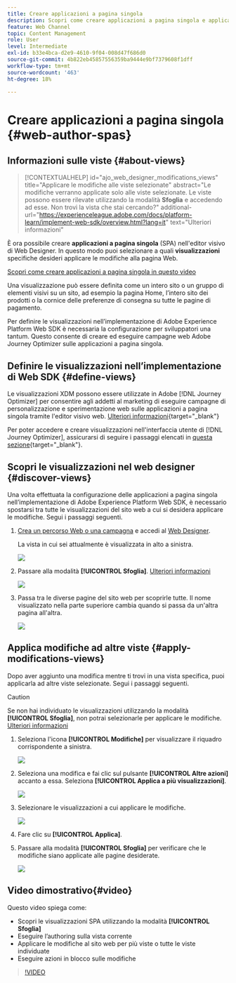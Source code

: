 ```yaml
---
title: Creare applicazioni a pagina singola
description: Scopri come creare applicazioni a pagina singola e applicare modifiche a diverse visualizzazioni in Journey Optimizer
feature: Web Channel
topic: Content Management
role: User
level: Intermediate
exl-id: b33e4bca-d2e9-4610-9f04-008d47f686d0
source-git-commit: 4b822eb45857556359ba9444e9bf7379608f1dff
workflow-type: tm+mt
source-wordcount: '463'
ht-degree: 18%

---
```


# Creare applicazioni a pagina singola {#web-author-spas}

## Informazioni sulle viste {#about-views}

>[!CONTEXTUALHELP]
>id="ajo_web_designer_modifications_views"
>title="Applicare le modifiche alle viste selezionate"
>abstract="Le modifiche verranno applicate solo alle viste selezionate. Le viste possono essere rilevate utilizzando la modalità **Sfoglia** e accedendo ad esse. Non trovi la vista che stai cercando?"
>additional-url="https://experienceleague.adobe.com/docs/platform-learn/implement-web-sdk/overview.html?lang=it" text="Ulteriori informazioni"

È ora possibile creare **applicazioni a pagina singola** (SPA) nell&#39;editor visivo di Web Designer. In questo modo puoi selezionare a quali **visualizzazioni** specifiche desideri applicare le modifiche alla pagina Web.

[Scopri come creare applicazioni a pagina singola in questo video](#video)

Una visualizzazione può essere definita come un intero sito o un gruppo di elementi visivi su un sito, ad esempio la pagina Home, l’intero sito dei prodotti o la cornice delle preferenze di consegna su tutte le pagine di pagamento.

Per definire le visualizzazioni nell’implementazione di Adobe Experience Platform Web SDK è necessaria la configurazione per sviluppatori una tantum. Questo consente di creare ed eseguire campagne web Adobe Journey Optimizer sulle applicazioni a pagina singola.

## Definire le visualizzazioni nell’implementazione di Web SDK {#define-views}

Le visualizzazioni XDM possono essere utilizzate in Adobe [!DNL Journey Optimizer] per consentire agli addetti al marketing di eseguire campagne di personalizzazione e sperimentazione web sulle applicazioni a pagina singola tramite l&#39;editor visivo web. [Ulteriori informazioni](https://experienceleague.adobe.com/docs/experience-platform/edge/personalization/ajo/web-spa-implementation.html?lang=it){target="_blank"}

Per poter accedere e creare visualizzazioni nell&#39;interfaccia utente di [!DNL Journey Optimizer], assicurarsi di seguire i passaggi elencati in [questa sezione](https://experienceleague.adobe.com/docs/experience-platform/edge/personalization/ajo/web-spa-implementation.html?lang=it#implement-xdm-views){target="_blank"}.

## Scopri le visualizzazioni nel web designer {#discover-views}

Una volta effettuata la configurazione delle applicazioni a pagina singola nell’implementazione di Adobe Experience Platform Web SDK, è necessario spostarsi tra tutte le visualizzazioni del sito web a cui si desidera applicare le modifiche. Segui i passaggi seguenti.

1. [Crea un percorso Web o una campagna](create-web.md) e accedi al [Web Designer](web-visual-editor.md).

   La vista in cui sei attualmente è visualizzata in alto a sinistra.

   ![](assets/web-designer-view-home.png)

1. Passare alla modalità **[!UICONTROL Sfoglia]**. [Ulteriori informazioni](web-visual-editor.md#browse-mode)

   ![](assets/web-designer-view-browse.png)

1. Passa tra le diverse pagine del sito web per scoprirle tutte. Il nome visualizzato nella parte superiore cambia quando si passa da un&#39;altra pagina all&#39;altra.

   ![](assets/web-designer-other-view.png)

## Applica modifiche ad altre viste {#apply-modifications-views}

Dopo aver aggiunto una modifica mentre ti trovi in una vista specifica, puoi applicarla ad altre viste selezionate. Segui i passaggi seguenti.

>[!CAUTION]
>
>Se non hai individuato le visualizzazioni utilizzando la modalità **[!UICONTROL Sfoglia]**, non potrai selezionarle per applicare le modifiche. [Ulteriori informazioni](#discover-views)

1. Seleziona l&#39;icona **[!UICONTROL Modifiche]** per visualizzare il riquadro corrispondente a sinistra.

   ![](assets/web-designer-view-modifications-pane.png)

1. Seleziona una modifica e fai clic sul pulsante **[!UICONTROL Altre azioni]** accanto a essa. Seleziona **[!UICONTROL Applica a più visualizzazioni]**.

   ![](assets/web-designer-modifications-more-actions.png)

1. Selezionare le visualizzazioni a cui applicare le modifiche.

   ![](assets/web-designer-modifications-apply-to.png)

1. Fare clic su **[!UICONTROL Applica]**.

1. Passare alla modalità **[!UICONTROL Sfoglia]** per verificare che le modifiche siano applicate alle pagine desiderate.

   ![](assets/web-designer-modifications-applied-view.png)

## Video dimostrativo{#video}

Questo video spiega come:

* Scopri le visualizzazioni SPA utilizzando la modalità **[!UICONTROL Sfoglia]**
* Eseguire l’authoring sulla vista corrente
* Applicare le modifiche al sito web per più viste o tutte le viste individuate
* Eseguire azioni in blocco sulle modifiche

>[!VIDEO](https://video.tv.adobe.com/v/3424536/?quality=12&learn=on)
